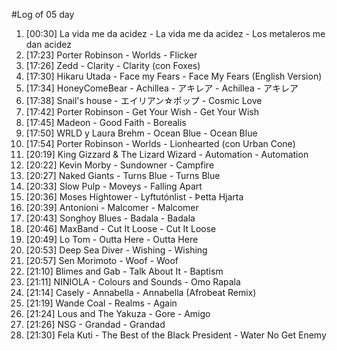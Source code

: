 #Log of 05 day

1. [00:30] La vida me da acidez - La vida me da acidez - Los metaleros me dan acidez
1. [17:23] Porter Robinson - Worlds - Flicker
1. [17:26] Zedd - Clarity - Clarity (con Foxes)
1. [17:30] Hikaru Utada - Face my Fears - Face My Fears (English Version)
1. [17:34] HoneyComeBear - Achillea - アキレア - Achillea - アキレア
1. [17:38] Snail's house - エイリアン☆ポップ - Cosmic Love
1. [17:42] Porter Robinson - Get Your Wish - Get Your Wish
1. [17:45] Madeon - Good Faith - Borealis
1. [17:50] WRLD y Laura Brehm - Ocean Blue - Ocean Blue
1. [17:54] Porter Robinson - Worlds - Lionhearted (con Urban Cone)
1. [20:19] King Gizzard & The Lizard Wizard - Automation - Automation
1. [20:22] Kevin Morby - Sundowner - Campfire
1. [20:27] Naked Giants - Turns Blue - Turns Blue
1. [20:33] Slow Pulp - Moveys - Falling Apart
1. [20:36] Moses Hightower - Lyftutónlist - Þetta Hjarta
1. [20:39] Antonioni - Malcomer - Malcomer
1. [20:43] Songhoy Blues - Badala - Badala
1. [20:46] MaxBand - Cut It Loose - Cut It Loose
1. [20:49] Lo Tom - Outta Here - Outta Here
1. [20:53] Deep Sea Diver - Wishing - Wishing
1. [20:57] Sen Morimoto - Woof - Woof
1. [21:10] Blimes and Gab - Talk About It - Baptism
1. [21:11] NINIOLA - Colours and Sounds - Omo Rapala
1. [21:14] Casely - Annabella - Annabella (Afrobeat Remix)
1. [21:19] Wande Coal - Realms - Again
1. [21:24] Lous and The Yakuza - Gore - Amigo
1. [21:26] NSG - Grandad - Grandad
1. [21:30] Fela Kuti - The Best of the Black President - Water No Get Enemy
